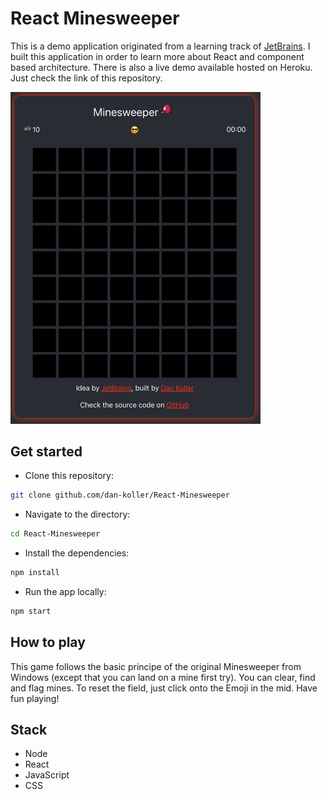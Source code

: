 # React Minesweeper

This is a demo application originated from a learning track of <a href="https://www.jetbrains.com/academy/">
JetBrains</a>. I built this application in order to learn more about React and component based architecture. There is
also a live demo available hosted on Heroku. Just check the link of this repository.

<img src="res/minesweeper-screenshot.png" alt="Screenshot" width="400"/>

## Get started

- Clone this repository:

```sh
git clone github.com/dan-koller/React-Minesweeper
```

- Navigate to the directory:

```sh
cd React-Minesweeper
```

- Install the dependencies:

```sh
npm install
```

- Run the app locally:

```sh
npm start
```

## How to play

This game follows the basic principe of the original Minesweeper from Windows (except that you can land on a mine
first try). You can clear, find and flag mines. To reset the field, just click onto the Emoji in the mid.
Have fun playing!

## Stack
- Node
- React
- JavaScript
- CSS
